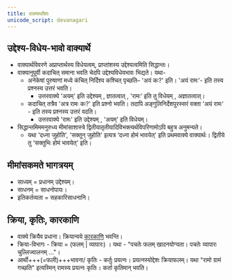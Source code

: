 ```yaml
---
title: वाक्यार्थांशाः
unicode_script: devanagari
---
```


## उद्देश्य-विधेय-भावो वाक्यार्थे 
- वाक्यार्थविवरणे अप्राप्तार्थस्य विधेयत्वम्, प्राप्तांशस्य उद्देश्यत्वमिति सिद्धान्तः। 
- वाक्यानुपूर्वी कदाचित् समाना भवति चेदपि उद्देश्यविधेयभावः भिद्यते। यथा- 
  - अनेकेषां पुरुषाणां मध्ये कंचित् निर्दिश्य कश्चित् पृच्छति– 'अयं कः?' इति। 'अयं रामः'- इति तस्य प्रश्नस्य उत्तरं भवति।
    - उत्तरवाक्ये 'अयम्' इति उद्देश्यम् , ज्ञातत्वात् , 'रामः' इति तु विधेयम् , अज्ञातत्वात्।  
  - कदाचित् तत्रैव 'अत्र रामः कः?' इति प्रश्नो भवति। तदापि अङ्गुलिनिर्देशपुरस्सरं वक्ता 'अयं रामः' - इति तस्य प्रश्नस्य उत्तरं वदति।
    - उत्तरवाक्ये 'रामः' इति उद्देश्यम् , 'अयम्' इति विधेयम्। 
- सिद्धान्तमिममनुरुध्य मीमांसाशास्त्रे द्वितीयातृतीयादिविभक्त्यर्थविपरिणामोऽपि बहुत्र अनुमन्यते। 
  - यथा 'दध्ना जुहोति', 'सक्तून् जुहोति' इत्यत्र ‘दध्ना होमं भावयेत्' इति प्रथमवाक्ये वाक्यार्थः। द्वितीये तु 'सक्तुभिः होमं भावयेत्' इति।

## मीमांसकमते भागत्रयम्
- साध्यम् = प्रधानम् उद्देश्यम्।
- साधनम् = साधनोपायः।
- इतिकर्तव्यता = सहकारिसाधनानि।

## क्रिया, कृतिः, कारकाणि
- वाक्ये क्रियैव प्रधाना। क्रियान्वये [कारकाणि](../../../vAkya-staram/kArakam/) भवन्ति।
- क्रिया-विभागः - क्रिया = (फलम् | व्यापारः) । यथा - "पचतेः फलम् खादनयोग्यता। पचतेः व्यापारः चुल्लिज्वालनम् …"। 
- आर्थी+++(=फली)+++भावना/ कृतिः - कर्तुः प्रयत्नः। प्रयत्नस्योद्देशः क्रियाफलम्। यथा "रामो ग्रामं गच्छति" इत्यस्मिन् रामस्य प्रयत्नः कृतिः। कर्ता कृतिमान् भवति।
